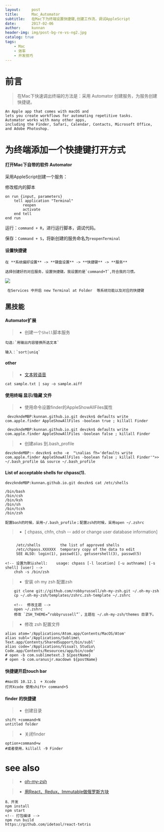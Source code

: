 ```yaml
---
layout:     post
title:      Mac_Automator
subtitle:   在Mac下为终端设置快捷键,创建工作流，调试AppleScript
date:       2017-02-06
author:     kunnan
header-img: img/post-bg-re-vs-ng2.jpg
catalog: true
tags:
    - Mac
    - 效率
    - 开发技巧
---
```


# 前言

>在Mac下快速调出终端的方法是：采用 Automator 创建服务，为服务创建快捷键。

```
An Apple app that comes with macOS and
lets you create workflows for automating repetitive tasks. 
Automator works with many other apps, 
including the Finder, Safari, Calendar, Contacts, Microsoft Office, and Adobe Photoshop.
```

# 为终端添加一个快捷键打开方式

#### 打开Mac下自带的软件 **Automator**


采用AppleScript创建一个服务：


修改框内的脚本

```
on run {input, parameters}
	tell application "Terminal"
		reopen
		activate
	end tell
end run

```
运行：`command + R`，进行运行脚本，调试代码。

保存：`Command + S`，将新创建的服务命名为`reopenTerminal`

#### 设置快捷键

```
在 **系统偏好设置** -> **键盘设置** -> **快捷键** -> **服务**

选择创建好的对应服务，设置快捷键。我设置的是`command+T`,符合我的习惯。
```

![](https://ws3.sinaimg.cn/large/006tKfTcgy1fqk1u7u2rcj30ha083dhf.jpg)

```
 在Services 中开启 new Terminal at Folder  等系统功能以及对应的快捷键
```

## 黑技能

#### Automator扩展

>* 创建一个`Shell`脚本服务

```
勾选:`用输出内容替换所选文本`

输入：`sort|uniq` 
```

#### other

>* [文本转语音](http://25.io/toau/)

```
cat sample.txt | say -o sample.aiff
```


#### 使用终端 显示/隐藏 文件

>* 使用命令设置finder的AppleShowAllFiles属性

```
 devzkndeMBP:kunnan.github.io.git devzkn$ defaults write com.apple.finder AppleShowAllFiles -boolean true ; killall Finder

 devzkndeMBP:kunnan.github.io.git devzkn$ defaults write com.apple.finder AppleShowAllFiles -boolean false ; killall Finder
```

>* 创建alias 到.bash_profile

```
devzkndeMBP:~ devzkn$ echo -e  "\nalias fh='defaults write com.apple.finder AppleShowAllFiles -boolean false ; killall Finder'">> ~/.bash_profile && source ~/.bash_profile

```


####  List of acceptable shells for chpass(1).

```
devzkndeMBP:kunnan.github.io.git devzkn$ cat /etc/shells

/bin/bash
/bin/csh
/bin/ksh
/bin/sh
/bin/tcsh
/bin/zsh

配置bash的时候，采用~/.bash_profile；配置zsh的时候，采用open ~/.zshrc 
```

>* [ chpass, chfn, chsh -- add or change user database information]

```

     /etc/shells         the list of approved shells
     /etc/chpass.XXXXXX  temporary copy of the data to edit
     SEE ALSO: login(1), passwd(1), getusershell(3), passwd(5)  

<!-- 设置为默认shell:    usage: chpass [-l location] [-u authname] [-s shell] [user] -->
    chsh -s /bin/zsh

```

>* 安装 oh my zsh 配置zsh

```
	git clone git://github.com/robbyrussell/oh-my-zsh.git ~/.oh-my-zsh
	cp ~/.oh-my-zsh/templates/zshrc.zsh-template ~/.zshrc

	<!--  修改主题 -->
	open ~/.zshrc 
	修改 `ZSH_THEME=”robbyrussell”`，主题在 ~/.oh-my-zsh/themes 目录下。
```

>* 修改 zsh 配置文件

```
alias atom='/Applications/Atom.app/Contents/MacOS/Atom'
alias subl='/Applications/Sublime\ Text.app/Contents/SharedSupport/bin/subl'
alias code='/Applications/Visual\ Studio\ Code.app/Contents/Resources/app/bin/code'
# open -b com.sublimetext.3 ${postName}
# open -b com.uranusjr.macdown ${postName}
```


#### 快捷键开启touch bar

```
#macOS 10.12.1  + Xcode
打开Xcode 使用shift+ command+5
```

#### finder 的快捷键

>* 创建目录

```
shift +command+N 
untitled folder
```

>* 关闭finder

```
option+command+w
#或者使用，killall -9 Finder
```

# see also

>* [oh-my-zsh](https://github.com/robbyrussell/oh-my-zsh/wiki/themes)

>* [用React、Redux、Immutable做俄罗斯方块](https://github.com/chvin/react-tetris)

```
8、开发
npm install
npm start
<!-- 打包编译 -->
npm run build
https://github.com/idetool/react-tetris
```

